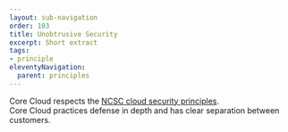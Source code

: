 ```yaml
---
layout: sub-navigation
order: 103
title: Unobtrusive Security
excerpt: Short extract
tags:
- principle
eleventyNavigation:
  parent: principles
---
```

Core Cloud respects the [NCSC cloud security principles](https://www.ncsc.gov.uk/collection/cloud/the-cloud-security-principles).\
Core Cloud practices defense in depth and has clear separation between customers.
